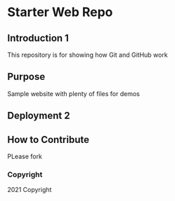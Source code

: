 # Starter Web Repo

## Introduction 1

This repository is for showing how Git and GitHub work

## Purpose

Sample website with plenty of files for demos

## Deployment 2


## How to Contribute
PLease fork 

### Copyright

2021 Copyright